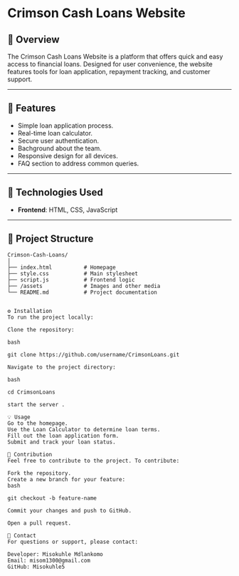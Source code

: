 # Crimson Cash Loans Website

## 📖 Overview
The Crimson Cash Loans Website is a platform that offers quick and easy access to financial loans. Designed for user convenience, the website features tools for loan application, repayment tracking, and customer support.

---

## 🌟 Features
- Simple loan application process.
- Real-time loan calculator.
- Secure user authentication.
- Bachground about the team.
- Responsive design for all devices.
- FAQ section to address common queries.

---

## 🚀 Technologies Used
- **Frontend**: HTML, CSS, JavaScript

---

## 📂 Project Structure
```plaintext
Crimson-Cash-Loans/
│
├── index.html          # Homepage
├── style.css           # Main stylesheet
├── script.js           # Frontend logic
├── /assets             # Images and other media
└── README.md           # Project documentation


⚙️ Installation
To run the project locally:

Clone the repository:

bash

git clone https://github.com/username/CrimsonLoans.git

Navigate to the project directory:

bash

cd CrimsonLoans

start the server .

💡 Usage
Go to the homepage.
Use the Loan Calculator to determine loan terms.
Fill out the loan application form.
Submit and track your loan status.

🤝 Contribution
Feel free to contribute to the project. To contribute:

Fork the repository.
Create a new branch for your feature:
bash

git checkout -b feature-name

Commit your changes and push to GitHub.

Open a pull request.

📧 Contact
For questions or support, please contact:

Developer: Misokuhle Mdlankomo
Email: misom1300@gmail.com
GitHub: Misokuhle5
